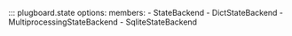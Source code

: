 ::: plugboard.state
    options:
      members:
      - StateBackend
      - DictStateBackend
      - MultiprocessingStateBackend
      - SqliteStateBackend
